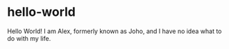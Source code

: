 # hello-world

Hello World!
I am Alex, formerly known as Joho, and I have no idea what to do with my life.


